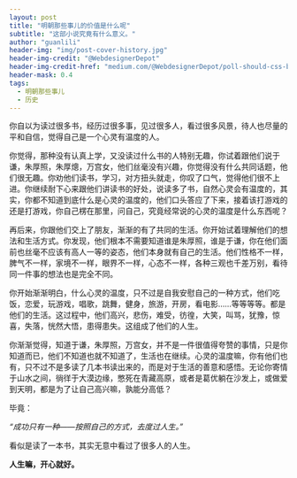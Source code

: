 ```yaml
---
layout: post
title: "明朝那些事儿的价值是什么呢"
subtitle: "这部小说究竟有什么意义。"
author: "guanlili"
header-img: "img/post-cover-history.jpg"
header-img-credit: "@WebdesignerDepot"
header-img-credit-href: "medium.com/@WebdesignerDepot/poll-should-css-become-more-like-a-programming-language-c74eb26a4270"
header-mask: 0.4
tags:
  - 明朝那些事儿
  - 历史
---
```


你自以为读过很多书，经历过很多事，见过很多人，看过很多风景，待人也尽量的平和自信，觉得自己是一个心灵有温度的人。

你觉得，那种没有认真上学，又没读过什么书的人特别无趣，你试着跟他们说于谦，朱厚照，朱厚熜，万宫女，他们丝毫没有兴趣，你觉得没有什么共同话题，他们很无趣。你劝他们读书，学习，对方扭头就走，你叹了口气，觉得他们很不上进。你继续耐下心来跟他们讲读书的好处，说读多了书，自然心灵会有温度的，其实，你都不知道到底什么是心灵的温度的，他们口头答应了下来，接着该打游戏的还是打游戏，你自己楞在那里，问自己，究竟经常说的心灵的温度是什么东西呢？

再后来，你跟他们交上了朋友，渐渐的有了共同的生活。你开始试着理解他们的想法和生活方式。你发现，他们根本不需要知道谁是朱厚照，谁是于谦，你在他们面前也丝毫不应该有高人一等的姿态，他们本身就有自己的生活。他们性格不一样，脾气不一样，家境不一样，眼界不一样，心态不一样，各种三观也千差万别，看待同一件事的想法也是完全不同。

你开始渐渐明白，什么心灵的温度，只不过是自我安慰自己的一种方式，他们吃饭，恋爱，玩游戏，唱歌，跳舞，健身，旅游，开房，看电影……等等等等。都是他们的生活。这过程中，他们高兴，悲伤，难受，彷徨，大笑，叫骂，犹豫，惊喜，失落，恍然大悟，患得患失。这组成了他们的人生。

你渐渐觉得，知道于谦，朱厚照，万宫女，并不是一件很值得夸赞的事情，只是你知道而已，他们不知道也就不知道了，生活也在继续。心灵的温度嘛，你有他们也有，只不过不是多读了几本书读出来的，而是对于生活的善意和感悟。无论你寄情于山水之间，徜徉于大漠边缘，憋死在青藏高原，或者是葛优躺在沙发上，或做爱到天明，都是为了让自己高兴嘛，孰能分高低？

毕竟：

*“成功只有一种――按照自己的方式，去度过人生。”*

看似是读了一本书，其实无意中看过了很多人的人生。



**人生嘛，开心就好。**